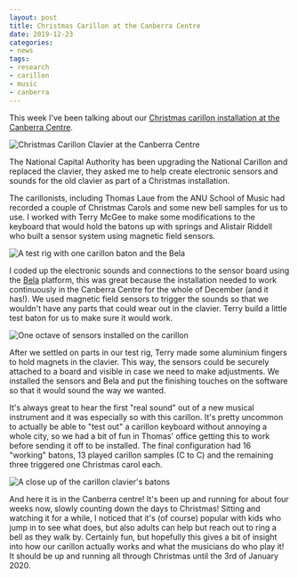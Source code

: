```yaml
---
layout: post
title: Christmas Carillon at the Canberra Centre
date: 2019-12-23
categories:
- news
tags:
- research
- carillon
- music
- canberra
---
```


This week I've been talking about our [Christmas carillon installation at the Canberra Centre](https://cecs.anu.edu.au/news/christmas-bells-ring-canberra-thanks-musical-ai).

![Christmas Carillon Clavier at the Canberra Centre]({{site.baseurl}}/assets/blog/2019/20191223-carillon1.jpg)

The National Capital Authority has been upgrading the National Carillon and replaced the clavier, they asked me to help create electronic sensors and sounds for the old clavier as part of a Christmas installation.

The carillonists, including Thomas Laue from the ANU School of Music had recorded a couple of Christmas Carols and some new bell samples for us to use. I worked with Terry McGee to make some modifications to the keyboard that would hold the batons up with springs and Alistair Riddell who built a sensor system using magnetic field sensors.

![A test rig with one carillon baton and the Bela]({{site.baseurl}}/assets/blog/2019/20191223-carillon3.jpg)

I coded up the electronic sounds and connections to the sensor board using the [Bela](https://bela.io) platform, this was great because the installation needed to work continuously in the Canberra Centre for the whole of December (and it has!). We used magnetic field sensors to trigger the sounds so that we wouldn't have any parts that could wear out in the clavier. Terry build a little test baton for us to make sure it would work.

![One octave of sensors installed on the carillon]({{site.baseurl}}/assets/blog/2019/20191223-carillon4.jpg)

After we settled on parts in our test rig, Terry made some aluminium fingers to hold magnets in the clavier. This way, the sensors could be securely attached to a board and visible in case we need to make adjustments. We installed the sensors and Bela and put the finishing touches on the software so that it would sound the way we wanted.

It's always great to hear the first "real sound" out of a new musical instrument and it was especially so with this carillon. It's pretty uncommon to actually be able to "test out" a carillon keyboard without annoying a whole city, so we had a bit of fun in Thomas' office getting this to work before sending it off to be installed. The final configuration had 16 "working" batons, 13 played carillon samples (C to C) and the remaining three triggered one Christmas carol each.

![A close up of the carillon clavier's batons]({{site.baseurl}}/assets/blog/2019/20191223-carillon2.jpg)

And here it is in the Canberra centre! It's been up and running for about four weeks now, slowly counting down the days to Christmas! Sitting and watching it for a while, I noticed that it's (of course) popular with kids who jump in to see what does, but also adults can help but reach out to ring a bell as they walk by. Certainly fun, but hopefully this gives a bit of insight into how our carillon actually works and what the musicians do who play it! It should be up and running all through Christmas until the 3rd of January 2020.
